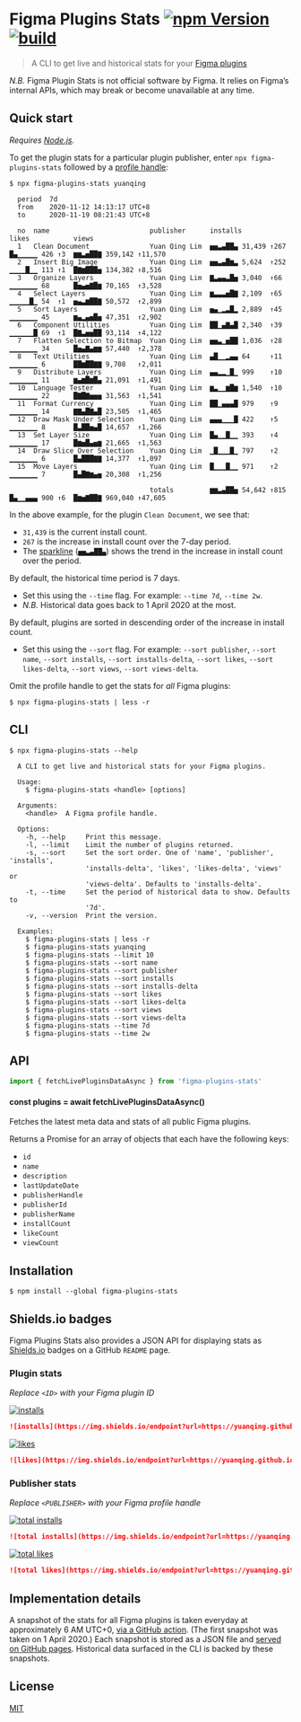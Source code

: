 # Figma Plugins Stats [![npm Version](https://img.shields.io/npm/v/figma-plugins-stats?cacheSeconds=1800)](https://www.npmjs.com/package/figma-plugins-stats) [![build](https://github.com/yuanqing/figma-plugins-stats/workflows/build/badge.svg)](https://github.com/yuanqing/figma-plugins-stats/actions?query=workflow%3Abuild)

> A CLI to get live and historical stats for your [Figma plugins](https://www.figma.com/community)

*N.B.* Figma Plugin Stats is not official software by Figma. It relies on Figma’s internal APIs, which may break or become unavailable at any time.

## Quick start

*Requires [Node.js](https://nodejs.org/).*

To get the plugin stats for a particular plugin publisher, enter `npx figma-plugins-stats` followed by a [profile handle](https://help.figma.com/hc/en-us/articles/360038510833--Create-a-Community-Profile#Creator_profiles):

```
$ npx figma-plugins-stats yuanqing

  period  7d
  from    2020-11-12 14:13:17 UTC+8
  to      2020-11-19 08:21:43 UTC+8

  no  name                         publisher      installs             likes           views
  1   Clean Document               Yuan Qing Lim  ▅▅▃▄██▄ 31,439 ↑267  █▄▁▁▁▁▁ 426 ↑3  ▆▆▃▅██▇ 359,142 ↑11,570
  2   Insert Big Image             Yuan Qing Lim  ▅▅▃▄█▆▃ 5,624  ↑252  ▁▁▁▁█▁▁ 113 ↑1  █▇▆███▅ 134,382 ↑8,516
  3   Organize Layers              Yuan Qing Lim  ▇▃▄▄▃█▅ 3,040  ↑66   ▁▁▁▁▁▁▁ 68      █▅▄▅▇█▆ 70,165  ↑3,528
  4   Select Layers                Yuan Qing Lim  ▆▃▃▃▅█▇ 2,109  ↑65   ▁▁▁▁▁█▁ 54  ↑1  ▅▄▃▆██▇ 50,572  ↑2,899
  5   Sort Layers                  Yuan Qing Lim  ▅▄▁▂▃█▂ 2,889  ↑45   ▁▁▁▁▁▁▁ 45      ▆▄▂▄▅█▅ 47,351  ↑2,902
  6   Component Utilities          Yuan Qing Lim  ██▁▄▇▄█ 2,340  ↑39   ▁▁▁▁▁▁█ 69  ↑1  █▇▃▅▅██ 93,114  ↑4,122
  7   Flatten Selection to Bitmap  Yuan Qing Lim  ▅▅▃▁▅██ 1,036  ↑28   ▁▁▁▁▁▁▁ 34      █▅▄▇▄▆▆ 57,440  ↑2,378
  8   Text Utilities               Yuan Qing Lim  ▄█▁▁▂▄▄ 64     ↑11   ▁▁▁▁▁▁▁ 6       ██▆██▇▇ 9,708   ↑2,011
  9   Distribute Layers            Yuan Qing Lim  ▄▄▂▂▁█▁ 999    ↑10   ▁▁▁▁▁▁▁ 11      ▆▄▆█▆█▄ 21,091  ↑1,491
  10  Language Tester              Yuan Qing Lim  ▆▃▁▁▆█▆ 1,540  ↑10   ▁▁▁▁▁▁▁ 22      █▇█▇▅▅▅ 31,563  ↑1,541
  11  Format Currency              Yuan Qing Lim  ██▁▄▄▄█ 979    ↑9    ▁▁▁▁▁▁▁ 14      ▇▇▄█▇▄█ 23,505  ↑1,465
  12  Draw Mask Under Selection    Yuan Qing Lim  ▄▄▄▁▁▁█ 422    ↑5    ▁▁▁▁▁▁▁ 8       █▃██▅▄█ 14,657  ↑1,266
  13  Set Layer Size               Yuan Qing Lim  █▄▁▁█▁▁ 393    ↑4    ▁▁▁▁▁▁▁ 17      █▆▅█▄▅▆ 21,665  ↑1,563
  14  Draw Slice Over Selection    Yuan Qing Lim  ▁█▁▁▁█▁ 797    ↑2    ▁▁▁▁▁▁▁ 6       █▄███▇▇ 14,377  ↑1,097
  15  Move Layers                  Yuan Qing Lim  █▁▁▁█▁▁ 971    ↑2    ▁▁▁▁▁▁▁ 7       █▄█▇▆▄▅ 20,308  ↑1,256

                                   totals         ▆▆▃▄██▅ 54,642 ↑815  █▄▁▁▄▄▄ 900 ↑6  █▆▅▇██▇ 969,040 ↑47,605

```

In the above example, for the plugin `Clean Document`, we see that:

- `31,439` is the current install count.
- `267` is the increase in install count over the 7-day period.
- The [sparkline](https://www.edwardtufte.com/bboard/q-and-a-fetch-msg?msg_id=0001OR) (`▅▅▃▄██▄`) shows the trend in the increase in install count over the period.

By default, the historical time period is 7 days.

- Set this using the `--time` flag. For example: `--time 7d`, `--time 2w`.
- *N.B.* Historical data goes back to 1 April 2020 at the most.

By default, plugins are sorted in descending order of the increase in install count.

- Set this using the `--sort` flag. For example: `--sort publisher`, `--sort name`, `--sort installs`, `--sort installs-delta`, `--sort likes`, `--sort likes-delta`, `--sort views`, `--sort views-delta`.

Omit the profile handle to get the stats for *all* Figma plugins:

```
$ npx figma-plugins-stats | less -r
```

## CLI

```
$ npx figma-plugins-stats --help

  A CLI to get live and historical stats for your Figma plugins.

  Usage:
    $ figma-plugins-stats <handle> [options]

  Arguments:
    <handle>  A Figma profile handle.

  Options:
    -h, --help     Print this message.
    -l, --limit    Limit the number of plugins returned.
    -s, --sort     Set the sort order. One of 'name', 'publisher', 'installs',
                   'installs-delta', 'likes', 'likes-delta', 'views' or
                   'views-delta'. Defaults to 'installs-delta'.
    -t, --time     Set the period of historical data to show. Defaults to
                   '7d'.
    -v, --version  Print the version.

  Examples:
    $ figma-plugins-stats | less -r
    $ figma-plugins-stats yuanqing
    $ figma-plugins-stats --limit 10
    $ figma-plugins-stats --sort name
    $ figma-plugins-stats --sort publisher
    $ figma-plugins-stats --sort installs
    $ figma-plugins-stats --sort installs-delta
    $ figma-plugins-stats --sort likes
    $ figma-plugins-stats --sort likes-delta
    $ figma-plugins-stats --sort views
    $ figma-plugins-stats --sort views-delta
    $ figma-plugins-stats --time 7d
    $ figma-plugins-stats --time 2w

```

## API

```js
import { fetchLivePluginsDataAsync } from 'figma-plugins-stats'
```

#### const plugins = await fetchLivePluginsDataAsync()

Fetches the latest meta data and stats of all public Figma plugins.

Returns a Promise for an array of objects that each have the following keys:

- `id`
- `name`
- `description`
- `lastUpdateDate`
- `publisherHandle`
- `publisherId`
- `publisherName`
- `installCount`
- `likeCount`
- `viewCount`

## Installation

```
$ npm install --global figma-plugins-stats
```

## Shields.io badges

Figma Plugins Stats also provides a JSON API for displaying stats as [Shields.io](https://shields.io/) badges on a GitHub `README` page.

### Plugin stats

*Replace `<ID>` with your Figma plugin ID*

[![installs](https://img.shields.io/endpoint?url=https://yuanqing.github.io/figma-plugins-stats/plugin/767379019764649932/installs.json)](https://img.shields.io/endpoint?url=https://yuanqing.github.io/figma-plugins-stats/plugin/767379019764649932/installs.json)

```md
![installs](https://img.shields.io/endpoint?url=https://yuanqing.github.io/figma-plugins-stats/plugin/<ID>/installs.json)
```

[![likes](https://img.shields.io/endpoint?url=https://yuanqing.github.io/figma-plugins-stats/plugin/767379019764649932/likes.json)](https://img.shields.io/endpoint?url=https://yuanqing.github.io/figma-plugins-stats/plugin/767379019764649932/likes.json)

```md
![likes](https://img.shields.io/endpoint?url=https://yuanqing.github.io/figma-plugins-stats/plugin/<ID>/likes.json)
```

### Publisher stats

*Replace `<PUBLISHER>` with your Figma profile handle*

[![total installs](https://img.shields.io/endpoint?url=https://yuanqing.github.io/figma-plugins-stats/publisher/yuanqing/installs.json)](https://img.shields.io/endpoint?url=https://yuanqing.github.io/figma-plugins-stats/publisher/yuanqing/installs.json)

```md
![total installs](https://img.shields.io/endpoint?url=https://yuanqing.github.io/figma-plugins-stats/publisher/<PUBLISHER>/installs.json)
```

[![total likes](https://img.shields.io/endpoint?url=https://yuanqing.github.io/figma-plugins-stats/publisher/yuanqing/likes.json)](https://img.shields.io/endpoint?url=https://yuanqing.github.io/figma-plugins-stats/publisher/yuanqing/likes.json)

```md
![total likes](https://img.shields.io/endpoint?url=https://yuanqing.github.io/figma-plugins-stats/publisher/<PUBLISHER>/likes.json)
```

## Implementation details

A snapshot of the stats for all Figma plugins is taken everyday at approximately 6 AM UTC+0, [via a GitHub action](.github/workflows/scrape.yml). (The first snapshot was taken on 1 April 2020.) Each snapshot is stored as a JSON file and [served on GitHub pages](https://github.com/yuanqing/figma-plugins-stats/tree/gh-pages). Historical data surfaced in the CLI is backed by these snapshots.

## License

[MIT](/LICENSE.md)
